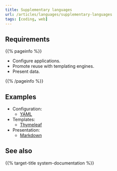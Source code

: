 ```yaml
---
title: Supplementary languages
url: /articles/languages/supplementary-languages
tags: [coding, web]
---
```


## Requirements

{{% pageinfo %}}

* Configure applications.
* Promote reuse with templating engines.
* Present data.

{{% /pageinfo %}}

## Examples

* Configuration:
  * [YAML](https://yaml.org/)
* Templates:
  * [Thymeleaf](https://www.thymeleaf.org/)
* Presentation:
  * [Markdown](https://www.markdownguide.org/)

## See also

{{% target-title system-documentation %}}